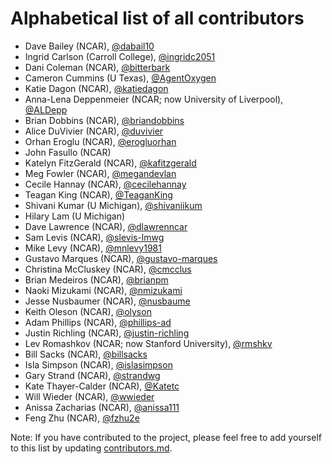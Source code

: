 # Alphabetical list of all contributors
 - Dave Bailey (NCAR), [@dabail10](https://github.com/dabail10)
 - Ingrid Carlson (Carroll College), [@ingridc2051](https://github.com/ingridc2051)
 - Dani Coleman (NCAR), [@bitterbark](https://github.com/bitterbark)
 - Cameron Cummins (U Texas), [@AgentOxygen](https://github.com/AgentOxygen)
 - Katie Dagon (NCAR), [@katiedagon](https://github.com/katiedagon)
 - Anna-Lena Deppenmeier (NCAR; now University of Liverpool), [@ALDepp](https://github.com/ALDepp)
 - Brian Dobbins (NCAR), [@briandobbins](https://github.com/briandobbins)
 - Alice DuVivier (NCAR), [@duvivier](https://github.com/duvivier)
 - Orhan Eroglu (NCAR), [@erogluorhan](https://github.com/erogluorhan)
 - John Fasullo (NCAR)
 - Katelyn FitzGerald (NCAR), [@kafitzgerald](https://github.com/kafitzgerald)
 - Meg Fowler (NCAR), [@megandevlan](https://github.com/megandevlan)
 - Cecile Hannay (NCAR), [@cecilehannay](https://github.com/cecilehannay)
 - Teagan King (NCAR), [@TeaganKing](https://github.com/TeaganKing)
 - Shivani Kumar (U Michigan), [@shivaniikum](https://github.com/shivaniikum)
 - Hilary Lam (U Michigan)
 - Dave Lawrence (NCAR), [@dlawrenncar](https://github.com/dlawrenncar)
 - Sam Levis (NCAR), [@slevis-lmwg](https://github.com/slevis-lmwg)
 - Mike Levy (NCAR), [@mnlevy1981](https://github.com/mnlevy1981)
 - Gustavo Marques (NCAR), [@gustavo-marques](https://github.com/gustavo-marques)
 - Christina McCluskey (NCAR), [@cmcclus](https://github.com/cmcclus)
 - Brian Medeiros (NCAR), [@brianpm](https://github.com/brianpm)
 - Naoki Mizukami (NCAR), [@nmizukami](https://github.com/nmizukami)
 - Jesse Nusbaumer (NCAR), [@nusbaume](https://github.com/nusbaume)
 - Keith Oleson (NCAR), [@olyson](https://github.com/olyson)
 - Adam Phillips (NCAR), [@phillips-ad](https://github.com/phillips-ad)
 - Justin Richling (NCAR), [@justin-richling](https://github.com/justin-richling)
 - Lev Romashkov (NCAR; now Stanford University), [@rmshkv](https://github.com/rmshkv)
 - Bill Sacks (NCAR), [@billsacks](https://github.com/billsacks)
 - Isla Simpson (NCAR), [@islasimpson](https://github.com/islasimpson)
 - Gary Strand (NCAR), [@strandwg](https://github.com/strandwg)
 - Kate Thayer-Calder (NCAR), [@Katetc](https://github.com/Katetc)
 - Will Wieder (NCAR), [@wwieder](https://github.com/wwieder)
 - Anissa Zacharias (NCAR), [@anissa111](https://github.com/anissa111)
 - Feng Zhu (NCAR), [@fzhu2e](https://github.com/fzhu2e)

Note: If you have contributed to the project, please feel free to add yourself to this list by updating [contributors.md](https://github.com/NCAR/CUPiD/blob/main/contributors.md).
